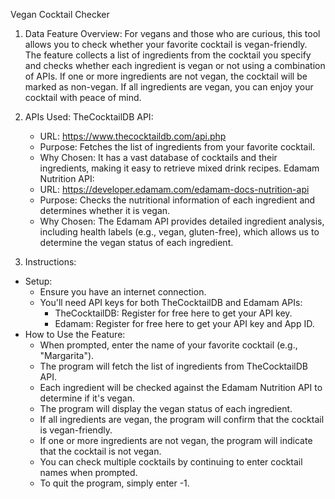 Vegan Cocktail Checker

1. Data Feature Overview:
For vegans and those who are curious, this tool allows you to check whether your favorite cocktail is vegan-friendly. The feature collects a list of ingredients from the cocktail you specify and checks whether each ingredient is vegan or not using a combination of APIs. If one or more ingredients are not vegan, the cocktail will be marked as non-vegan. If all ingredients are vegan, you can enjoy your cocktail with peace of mind.

2. APIs Used:
  TheCocktailDB API:
    - URL: https://www.thecocktaildb.com/api.php
    - Purpose: Fetches the list of ingredients from your favorite cocktail.
    - Why Chosen: It has a vast database of cocktails and their ingredients, making it easy to retrieve mixed drink recipes.
  Edamam Nutrition API:
    - URL: https://developer.edamam.com/edamam-docs-nutrition-api
    - Purpose: Checks the nutritional information of each ingredient and determines whether it is vegan.
    - Why Chosen: The Edamam API provides detailed ingredient analysis, including health labels (e.g., vegan, gluten-free), which allows us to determine the vegan status of each ingredient.

3. Instructions:
  - Setup:
      - Ensure you have an internet connection.
      - You'll need API keys for both TheCocktailDB and Edamam APIs:
          - TheCocktailDB: Register for free here to get your API key.
          - Edamam: Register for free here to get your API key and App ID.
  - How to Use the Feature:
      - When prompted, enter the name of your favorite cocktail (e.g., "Margarita").
      - The program will fetch the list of ingredients from TheCocktailDB API.
      - Each ingredient will be checked against the Edamam Nutrition API to determine if it's vegan.
      - The program will display the vegan status of each ingredient.
      - If all ingredients are vegan, the program will confirm that the cocktail is vegan-friendly.
      - If one or more ingredients are not vegan, the program will indicate that the cocktail is not vegan.
      - You can check multiple cocktails by continuing to enter cocktail names when prompted.
      - To quit the program, simply enter -1.
